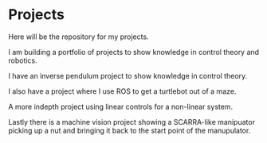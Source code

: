 # Projects

Here will be the repository for my projects.

I am building a portfolio of projects to show knowledge in control theory and robotics. 

I have an inverse pendulum project to show knowledge in control theory.

I also have a project where I use ROS to get a turtlebot out of a maze.

A more indepth project using linear controls for a non-linear system.

Lastly there is a machine vision project showing a SCARRA-like manipuator picking up a nut and bringing it back to the start point of the manupulator. 
